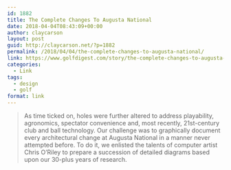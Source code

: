 ```yaml
---
id: 1882
title: The Complete Changes To Augusta National
date: 2018-04-04T08:43:09+00:00
author: claycarson
layout: post
guid: http://claycarson.net/?p=1882
permalink: /2018/04/04/the-complete-changes-to-augusta-national/
link: https://www.golfdigest.com/story/the-complete-changes-to-augusta-national
categories:
  - Link
tags:
  - design
  - golf
format: link
---
```

> As time ticked on, holes were further altered to address playability, agronomics, spectator convenience and, most recently, 21st-century club and ball technology. Our challenge was to graphically document every architectural change at Augusta National in a manner never attempted before. To do it, we enlisted the talents of computer artist Chris O&#8217;Riley to prepare a succession of detailed diagrams based upon our 30-plus years of research.